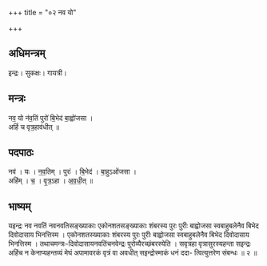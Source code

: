 +++
title = "०२ नव यो"

+++
## अधिमन्त्रम्
इन्द्रः। सुकक्षः। गायत्री।

## मन्त्रः
नव॒ यो न॑व॒तिं पुरो॑ बि॒भेद॑ बा॒ह्वो॑जसा ।  
अहिं॑ च वृत्र॒हाव॑धीत् ॥

## पदपाठः
नव॑ । यः । न॒व॒तिम् । पुरः॑ । बि॒भेद॑ । बा॒हुऽओ॑जसा ।  
अहि॑म् । च॒ । वृ॒त्र॒ऽहा । अ॒व॒धी॒त् ॥

## भाष्यम्
यइन्द्रः नव नवतिं नवनवतिसङ्ख्याकाः एकोनशतसङ्ख्याकाः शंबरस्य पुरः पुरीः बाह्वोजसा स्वबाहुबलेनैव बिभेद दिवोदासाय भिनत्तिस्म । एकोनशतस्ख्याकाः शंबरस्य पुरः पुरीः बाह्वोजसा स्वबाहुबलेनैव बिभेद दिवोदासाय भिनत्तिस्म । तथाचमन्त्रः-दिवोदासायनवतिंचनवेन्द्रः पुरोव्यैरच्छंबरस्येति । सवृत्रहा वृत्रासुरस्यहन्ता सइन्द्रः अहिंच न केनाप्यहन्तव्यं मेघं अपामावरकं वृत्रं वा अवधीत् सइन्द्रोस्माकं धनं ददा- त्वित्युत्तरेण संबन्धः ॥ २ ॥